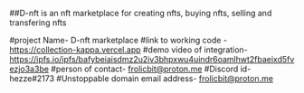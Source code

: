 ##D-nft is an nft marketplace for creating nfts, buying nfts, selling and transfering nfts 

#project Name- D-nft marketplace
#link to working code - https://collection-kappa.vercel.app
#demo video of integration- https://ipfs.io/ipfs/bafybeiaisdmz2u2iv3bhpxwu4uindr6oamlhwt2fbaeixd5fvezjo3a3be
#person of contact- frolicbit@proton.me
#Discord id- hezze#2173
#Unstoppable domain email address- frolicbit@proton.me

